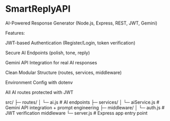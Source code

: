 # SmartReplyAPI

AI-Powered Response Generator (Node.js, Express, REST, JWT, Gemini)

Features:

JWT-based Authentication (Register/Login, token verification)

Secure AI Endpoints (polish, tone, reply)

Gemini API Integration for real AI responses

Clean Modular Structure (routes, services, middleware)

Environment Config with dotenv

All AI routes protected with JWT


src/
 ├─ routes/
 │   └─ ai.js         # AI endpoints
 ├─ services/
 │   └─ aiService.js  # Gemini API integration + prompt engineering
 ├─ middleware/
 │   └─ auth.js       # JWT verification middleware
 └─ server.js         # Express app entry point